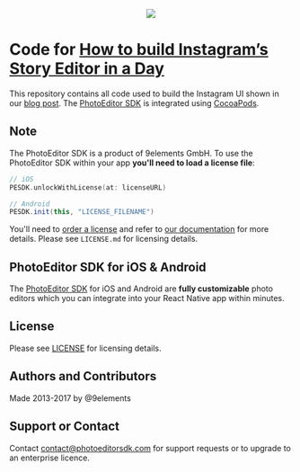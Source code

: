<p align="center">
  <img src="http://static.photoeditorsdk.com/logo.png" />
</p>

# Code for [How to build Instagram’s Story Editor in a Day](https://blog.photoeditorsdk.com/how-to-build-instagrams-story-editor-in-a-day-23be9adff9b)
This repository contains all code used to build the Instagram UI shown in our [blog post](https://blog.photoeditorsdk.com/how-to-build-instagrams-story-editor-in-a-day-23be9adff9b). The [PhotoEditor SDK](https://www.photoeditorsdk.com/?utm_campaign=Projects&utm_source=Github&utm_medium=Side_Projects&utm_content=Instagram-UI) is integrated using [CocoaPods](https://cocoapods.org).

## Note
The PhotoEditor SDK is a product of 9elements GmbH. 
To use the PhotoEditor SDK within your app **you'll need to load a license file**:

```swift
// iOS
PESDK.unlockWithLicense(at: licenseURL)
```

```java
// Android
PESDK.init(this, "LICENSE_FILENAME")
```

You'll need to [order a license](https://www.photoeditorsdk.com/pricing#contact/?utm_campaign=Projects&utm_source=Github&utm_medium=Side_Projects&utm_content=Instagram-UI) and refer to [our documentation](https://docs.photoeditorsdk.com?utm_campaign=Projects&utm_source=Github&utm_medium=Side_Projects&utm_content=Instagram-UI) for more details. Please see `LICENSE.md` for licensing details.

## PhotoEditor SDK for iOS & Android
The [PhotoEditor SDK](https://www.photoeditorsdk.com/?utm_campaign=Projects&utm_source=Github&utm_medium=Side_Projects&utm_content=Instagram-UI) for iOS and Android are **fully customizable** photo editors which you can integrate into your React Native app within minutes.

## License
Please see [LICENSE](https://github.com/imgly/pesdk-react-native-demo/blob/master/LICENSE.md) for licensing details.

## Authors and Contributors
Made 2013-2017 by @9elements

## Support or Contact
Contact contact@photoeditorsdk.com for support requests or to upgrade to an enterprise licence.
